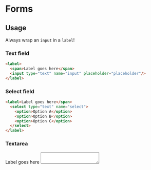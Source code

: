 # Forms

## Usage

Always wrap an `input` in a `label`!

### Text field

```html
<label>
  <span>Label goes here</span>
  <input type="text" name="input" placeholder="placeholder"/>
</label>
```

### Select field

```html
<label>Label goes here</span>
  <select type="text" name="select">
    <option>Option A</option>
    <option>Option B</option>
    <option>Option C</option>
  </select>
</label>
```

### Textarea

<label>
  <span>Label goes here</span>
  <textarea></textarea>
</label>
